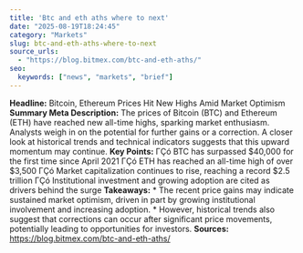 ```yaml
---
title: 'Btc and eth aths where to next'
date: "2025-08-19T18:24:45"
category: "Markets"
slug: btc-and-eth-aths-where-to-next
source_urls:
  - "https://blog.bitmex.com/btc-and-eth-aths/"
seo:
  keywords: ["news", "markets", "brief"]
---
```

**Headline:** Bitcoin, Ethereum Prices Hit New Highs Amid Market Optimism  **Summary Meta Description:** The prices of Bitcoin (BTC) and Ethereum (ETH) have reached new all-time highs, sparking market enthusiasm. Analysts weigh in on the potential for further gains or a correction. A closer look at historical trends and technical indicators suggests that this upward momentum may continue.  **Key Points:**  ΓÇó BTC has surpassed $40,000 for the first time since April 2021 ΓÇó ETH has reached an all-time high of over $3,500 ΓÇó Market capitalization continues to rise, reaching a record $2.5 trillion ΓÇó Institutional investment and growing adoption are cited as drivers behind the surge  **Takeaways:**  * The recent price gains may indicate sustained market optimism, driven in part by growing institutional involvement and increasing adoption. * However, historical trends also suggest that corrections can occur after significant price movements, potentially leading to opportunities for investors.  **Sources:**  https://blog.bitmex.com/btc-and-eth-aths/ 
